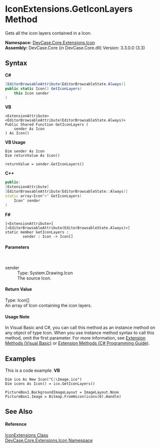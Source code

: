# IconExtensions.GetIconLayers Method 
 

Gets all the icon layers contained in a Icon.

**Namespace:**&nbsp;<a href="N_DevCase_Core_Extensions_Icon">DevCase.Core.Extensions.Icon</a><br />**Assembly:**&nbsp;DevCase.Core (in DevCase.Core.dll) Version: 3.3.0.0 (3.3)

## Syntax

**C#**<br />
``` C#
[EditorBrowsableAttribute(EditorBrowsableState.Always)]
public static Icon[] GetIconLayers(
	this Icon sender
)
```

**VB**<br />
``` VB
<ExtensionAttribute>
<EditorBrowsableAttribute(EditorBrowsableState.Always)>
Public Shared Function GetIconLayers ( 
	sender As Icon
) As Icon()
```

**VB Usage**<br />
``` VB Usage
Dim sender As Icon
Dim returnValue As Icon()

returnValue = sender.GetIconLayers()
```

**C++**<br />
``` C++
public:
[ExtensionAttribute]
[EditorBrowsableAttribute(EditorBrowsableState::Always)]
static array<Icon^>^ GetIconLayers(
	Icon^ sender
)
```

**F#**<br />
``` F#
[<ExtensionAttribute>]
[<EditorBrowsableAttribute(EditorBrowsableState.Always)>]
static member GetIconLayers : 
        sender : Icon -> Icon[] 

```


#### Parameters
&nbsp;<dl><dt>sender</dt><dd>Type: System.Drawing.Icon<br />The source Icon.</dd></dl>

#### Return Value
Type: Icon[]<br />An array of Icon containing the icon layers.

#### Usage Note
In Visual Basic and C#, you can call this method as an instance method on any object of type Icon. When you use instance method syntax to call this method, omit the first parameter. For more information, see <a href="https://docs.microsoft.com/dotnet/visual-basic/programming-guide/language-features/procedures/extension-methods">Extension Methods (Visual Basic)</a> or <a href="https://docs.microsoft.com/dotnet/csharp/programming-guide/classes-and-structs/extension-methods">Extension Methods (C# Programming Guide)</a>.

## Examples
This is a code example. 
**VB**<br />
``` VB
Dim ico As New Icon("C:\Image.ico")
Dim icons As Icon() = ico.GetIconLayers()

PictureBox1.BackgroundImageLayout = ImageLayout.None
PictureBox1.Image = Bitmap.FromHicon(icons(0).Handle)
```


## See Also


#### Reference
<a href="T_DevCase_Core_Extensions_Icon_IconExtensions">IconExtensions Class</a><br /><a href="N_DevCase_Core_Extensions_Icon">DevCase.Core.Extensions.Icon Namespace</a><br />
